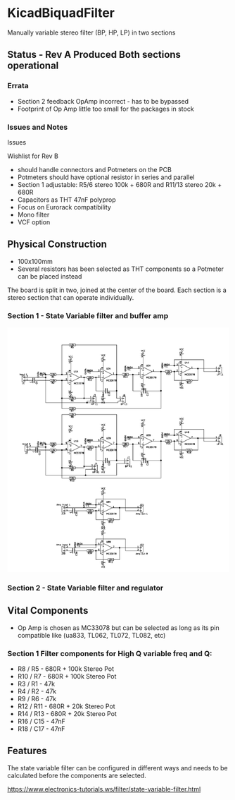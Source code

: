 # KicadBiquadFilter
Manually variable stereo filter (BP, HP, LP) in two sections

## Status - Rev A Produced Both sections operational
### Errata
 * Section 2 feedback OpAmp incorrect - has to be bypassed
 * Footprint of Op Amp little too small for the packages in stock
 
### Issues and Notes
Issues

Wishlist for Rev B 
 - should handle connectors and Potmeters on the PCB
 - Potmeters should have optional resistor in series and parallel
 - Section 1 adjustable: R5/6 stereo 100k + 680R and R11/13 stereo 20k + 680R
 - Capacitors as THT 47nF polyprop
 - Focus on Eurorack compatibility
 - Mono filter 
 - VCF option

## Physical Construction
 - 100x100mm
 - Several resistors has been selected as THT components so a Potmeter can be placed instead
 
The board is split in two, joined at the center of the board. Each section is a stereo section that can operate individually.
### Section 1 - State Variable filter and buffer amp
![](Filter_Section1Sch.png)
### Section 2 - State Variable filter and regulator


## Vital Components
 - Op Amp is chosen as MC33078 but can be selected as long as its pin compatible like (ua833, TL062, TL072, TL082, etc)

### Section 1 Filter components for High Q variable freq and Q:
 - R8 / R5   - 680R + 100k Stereo Pot
 - R10 / R7  - 680R + 100k Stereo Pot
 - R3 / R1   - 47k
 - R4 / R2   - 47k
 - R9 / R6   - 47k
 - R12 / R11 - 680R + 20k Stereo Pot
 - R14 / R13 - 680R + 20k Stereo Pot
 - R16 / C15 - 47nF
 - R18 / C17 - 47nF
 
 


## Features
The state variable filter can be configured in different ways and needs to be calculated before the components are selected.

https://www.electronics-tutorials.ws/filter/state-variable-filter.html
